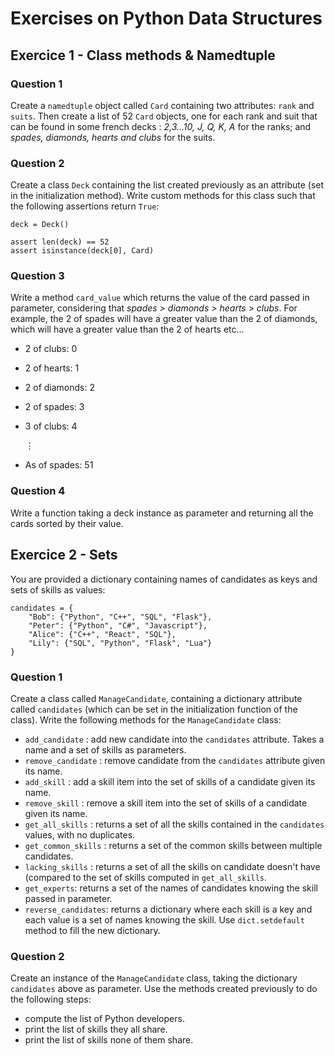 # Exercises on Python Data Structures

## Exercice 1 - Class methods & Namedtuple

### Question 1

Create a ```namedtuple``` object called ```Card``` containing two attributes: ```rank``` and ```suits```. Then create a list of 52 ```Card``` objects, one for each rank and suit that can be found in some french decks : *2,3...10, J, Q, K, A* for the ranks; and *spades, diamonds, hearts and clubs* for the suits.

### Question 2

Create a class ```Deck``` containing the list created previously as an attribute (set in the initialization method).
Write custom methods for this class such that the following assertions return ```True```:
```
deck = Deck()

assert len(deck) == 52
assert isinstance(deck[0], Card)
```

### Question 3

Write a method ```card_value``` which returns the value of the card passed in parameter, considering that *spades > diamonds > hearts > clubs*. For example, the 2 of spades will have a greater value than the 2 of diamonds, which will have a greater value than the 2 of hearts etc...
- 2 of clubs: 0
- 2 of hearts: 1
- 2 of diamonds: 2
- 2 of spades: 3
- 3 of clubs: 4

     ⋮
- As of spades: 51

### Question 4

Write a function taking a deck instance as parameter and returning all the cards sorted by their value.


## Exercice 2 - Sets

You are provided a dictionary containing names of candidates as keys and sets of skills as values:
```
candidates = {
    "Bob": {"Python", "C++", "SQL", "Flask"},
    "Peter": {"Python", "C#", "Javascript"},
    "Alice": {"C++", "React", "SQL"},
    "Lily": {"SQL", "Python", "Flask", "Lua"}
}
```

### Question 1

Create a class called ```ManageCandidate```, containing a dictionary attribute called ```candidates``` (which can be set in the initialization function of the class).
Write the following methods for the ```ManageCandidate``` class:
- ```add_candidate``` : add new candidate into the ```candidates``` attribute. Takes a name and a set of skills as parameters.
- ```remove_candidate``` : remove candidate from the ```candidates``` attribute given its name.
- ```add_skill``` : add a skill item into the set of skills of a candidate given its name.
- ```remove_skill``` : remove a skill item into the set of skills of a candidate given its name.
- ```get_all_skills``` : returns a set of all the skills contained in the ```candidates``` values, with no duplicates.
- ```get_common_skills``` : returns a set of the common skills between multiple candidates.
- ```lacking_skills``` : returns a set of all the skills on candidate doesn't have (compared to the set of skills computed in ```get_all_skills```.
- ```get_experts```: returns a set of the names of candidates knowing the skill passed in parameter.
- ```reverse_candidates```: returns a dictionary where each skill is a key and each value is a set of names knowing the skill. Use ```dict.setdefault``` method to fill the new dictionary.

### Question 2

Create an instance of the ```ManageCandidate``` class, taking the dictionary ```candidates``` above as parameter. Use the methods created previously to do the following steps:
- compute the list of Python developers.
- print the list of skills they all share.
- print the list of skills none of them share.
